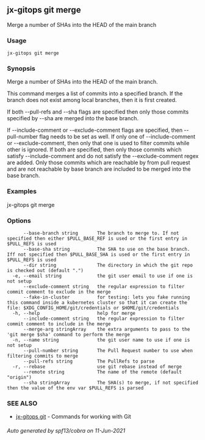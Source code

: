 ## jx-gitops git merge

Merge a number of SHAs into the HEAD of the main branch

### Usage

```
jx-gitops git merge
```

### Synopsis

Merge a number of SHAs into the HEAD of the main branch. 

This command merges a list of commits into a specified branch. If the branch does not exist among local branches, then it is first created. 

If both --pull-refs and --sha flags are specified then only those commits specified by --sha are merged into the base branch. 

If --include-comment or --exclude-comment flags are specified, then --pull-number flag needs to be set as well. If only one of --include-comment or --exclude-comment, then only that one is used to filter commits while other is ignored. If both are specified, then only those commits which satisfy --include-comment and do not satisfy the --exclude-comment regex are added. Only those commits which are reachable by from pull request and are not reachable by base branch are included to be merged into the base branch.

### Examples

  jx-gitops git merge

### Options

```
      --base-branch string       The branch to merge to. If not specified then either $PULL_BASE_REF is used or the first entry in $PULL_REFS is used 
      --base-sha string          The SHA to use on the base branch. Iff not specified then $PULL_BASE_SHA is used or the first entry in $PULL_REFS is used
      --dir string               The directory in which the git repo is checked out (default ".")
  -e, --email string             the git user email to use if one is not setup
      --exclude-comment string   the regular expression to filter commit comment to exclude in the merge
      --fake-in-cluster          for testing: lets you fake running this command inside a kubernetes cluster so that it can create the file: $XDG_CONFIG_HOME/git/credentials or $HOME/git/credentials
  -h, --help                     help for merge
      --include-comment string   the regular expression to filter commit comment to include in the merge
      --merge-arg stringArray    the extra arguments to pass to the 'git merge $sha' command to perform the merge
  -n, --name string              the git user name to use if one is not setup
      --pull-number string       The Pull Request number to use when filtering commits to merge
      --pull-refs string         The PullRefs to parse
  -r, --rebase                   use git rebase instead of merge
      --remote string            The name of the remote (default "origin")
      --sha stringArray          The SHA(s) to merge, if not specified then the value of the env var $PULL_REFS is parsed
```

### SEE ALSO

* [jx-gitops git](jx-gitops_git.md)	 - Commands for working with Git

###### Auto generated by spf13/cobra on 11-Jun-2021
